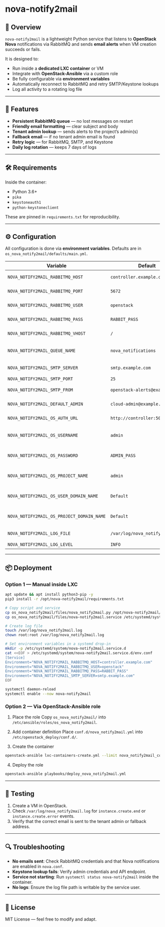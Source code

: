 # nova-notify2mail

## 📌 Overview
`nova-notify2mail` is a lightweight Python service that listens to **OpenStack Nova** notifications via RabbitMQ and sends **email alerts** when VM creation succeeds or fails.

It is designed to:
- Run inside a **dedicated LXC container** or VM
- Integrate with **OpenStack-Ansible** via a custom role
- Be fully configurable via **environment variables**
- Automatically reconnect to RabbitMQ and retry SMTP/Keystone lookups
- Log all activity to a rotating log file

---

## 🚀 Features
- **Persistent RabbitMQ queue** — no lost messages on restart
- **Friendly email formatting** — clear subject and body
- **Tenant admin lookup** — sends alerts to the project’s admin(s)
- **Fallback email** — if no tenant admin email is found
- **Retry logic** — for RabbitMQ, SMTP, and Keystone
- **Daily log rotation** — keeps 7 days of logs

---

## 🛠 Requirements
Inside the container:
- Python 3.6+
- `pika`
- `keystoneauth1`
- `python-keystoneclient`

These are pinned in `requirements.txt` for reproducibility.

---

## ⚙️ Configuration

All configuration is done via **environment variables**.
Defaults are in `os_nova_notify2mail/defaults/main.yml`.

| Variable | Default | Description |
|----------|---------|-------------|
| `NOVA_NOTIFY2MAIL_RABBITMQ_HOST` | `controller.example.com` | RabbitMQ host |
| `NOVA_NOTIFY2MAIL_RABBITMQ_PORT` | `5672` | RabbitMQ port |
| `NOVA_NOTIFY2MAIL_RABBITMQ_USER` | `openstack` | RabbitMQ username |
| `NOVA_NOTIFY2MAIL_RABBITMQ_PASS` | `RABBIT_PASS` | RabbitMQ password |
| `NOVA_NOTIFY2MAIL_RABBITMQ_VHOST` | `/` | RabbitMQ vhost |
| `NOVA_NOTIFY2MAIL_QUEUE_NAME` | `nova_notifications` | Persistent queue name |
| `NOVA_NOTIFY2MAIL_SMTP_SERVER` | `smtp.example.com` | SMTP server |
| `NOVA_NOTIFY2MAIL_SMTP_PORT` | `25` | SMTP port |
| `NOVA_NOTIFY2MAIL_SMTP_FROM` | `openstack-alerts@example.com` | From address |
| `NOVA_NOTIFY2MAIL_DEFAULT_ADMIN` | `cloud-admin@example.com` | Fallback recipient |
| `NOVA_NOTIFY2MAIL_OS_AUTH_URL` | `http://controller:5000/v3` | Keystone URL |
| `NOVA_NOTIFY2MAIL_OS_USERNAME` | `admin` | Keystone admin username |
| `NOVA_NOTIFY2MAIL_OS_PASSWORD` | `ADMIN_PASS` | Keystone admin password |
| `NOVA_NOTIFY2MAIL_OS_PROJECT_NAME` | `admin` | Keystone admin project |
| `NOVA_NOTIFY2MAIL_OS_USER_DOMAIN_NAME` | `Default` | Keystone user domain |
| `NOVA_NOTIFY2MAIL_OS_PROJECT_DOMAIN_NAME` | `Default` | Keystone project domain |
| `NOVA_NOTIFY2MAIL_LOG_FILE` | `/var/log/nova_notify2mail.log` | Log file path |
| `NOVA_NOTIFY2MAIL_LOG_LEVEL` | `INFO` | Log level |

---

## 📦 Deployment

### Option 1 — Manual inside LXC
```bash
apt update && apt install python3-pip -y
pip3 install -r /opt/nova-notify2mail/requirements.txt

# Copy script and service
cp os_nova_notify2mail/files/nova_notify2mail.py /opt/nova-notify2mail/
cp os_nova_notify2mail/files/nova-notify2mail.service /etc/systemd/system/

# Create log file
touch /var/log/nova_notify2mail.log
chown root:root /var/log/nova_notify2mail.log

# Set environment variables in a systemd drop-in
mkdir -p /etc/systemd/system/nova-notify2mail.service.d
cat <<EOF > /etc/systemd/system/nova-notify2mail.service.d/env.conf
[Service]
Environment="NOVA_NOTIFY2MAIL_RABBITMQ_HOST=controller.example.com"
Environment="NOVA_NOTIFY2MAIL_RABBITMQ_USER=openstack"
Environment="NOVA_NOTIFY2MAIL_RABBITMQ_PASS=RABBIT_PASS"
Environment="NOVA_NOTIFY2MAIL_SMTP_SERVER=smtp.example.com"
EOF

systemctl daemon-reload
systemctl enable --now nova-notify2mail
```

### Option 2 — Via OpenStack-Ansible role

1. Place the role
   Copy `os_nova_notify2mail/` into `/etc/ansible/roles/os_nova_notify2mail`.

2. Add container definition
   Place `conf.d/nova_notify2mail.yml` into `/etc/openstack_deploy/conf.d/`.

3. Create the container
```bash
openstack-ansible lxc-containers-create.yml --limit nova_notify2mail_container
```

4. Deploy the role
```bash
openstack-ansible playbooks/deploy_nova_notify2mail.yml
```

---

## 🧪 Testing
1. Create a VM in OpenStack.
2. Check `/var/log/nova_notify2mail.log` for `instance.create.end` or `instance.create.error` events.
3. Verify that the correct email is sent to the tenant admin or fallback address.

---

## 🔍 Troubleshooting
- **No emails sent**: Check RabbitMQ credentials and that Nova notifications are enabled in `nova.conf`.
- **Keystone lookup fails**: Verify admin credentials and API endpoint.
- **Service not starting**: Run `systemctl status nova-notify2mail` inside the container.
- **No logs**: Ensure the log file path is writable by the service user.

---

## 📜 License
MIT License — feel free to modify and adapt.
